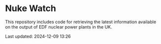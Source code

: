# Nuke Watch

This repository includes code for retrieving the latest information available on the output of EDF nuclear power plants in the UK.

Last updated: 2024-12-09 13:26